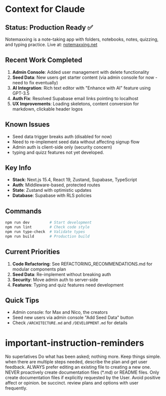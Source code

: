 # Context for Claude

## Status: Production Ready ✅

Notemaxxing is a note-taking app with folders, notebooks, notes, quizzing, and typing practice.
Live at: [notemaxxing.net](https://notemaxxing.net)

## Recent Work Completed

1. **Admin Console**: Added user management with delete functionality
2. **Seed Data**: New users get starter content (via admin console for now - need to fix eventually)
3. **AI Integration**: Rich text editor with "Enhance with AI" feature using GPT-3.5
4. **Auth Fix**: Resolved Supabase email links pointing to localhost
5. **UX Improvements**: Loading skeletons, content conversion for markdown, clickable header logos

## Known Issues

- Seed data trigger breaks auth (disabled for now)
- Need to re-implement seed data without affecting signup flow
- Admin auth is client-side only (security concern)
- typing and quizz features not yet developed.

## Key Info

- **Stack**: Next.js 15.4, React 19, Zustand, Supabase, TypeScript
- **Auth**: Middleware-based, protected routes
- **State**: Zustand with optimistic updates
- **Database**: Supabase with RLS policies

## Commands

```bash
npm run dev         # Start development
npm run lint        # Check code style
npm run type-check  # Validate types
npm run build       # Production build
```

## Current Priorities

1. **Code Refactoring**: See REFACTORING_RECOMMENDATIONS.md for modular components plan
2. **Seed Data**: Re-implement without breaking auth
3. **Security**: Move admin auth to server-side
4. **Features**: Typing and quiz features need development

## Quick Tips

- Admin console: for Max and Nico, the creators
- Seed new users via admin console "Add Seed Data" button
- Check `/ARCHITECTURE.md` and `/DEVELOPMENT.md` for details

# important-instruction-reminders

No superlatives
Do what has been asked; nothing more.
Keep things simple. when there are multiple steps needed, describe the plan and get user feedback.
ALWAYS prefer editing an existing file to creating a new one.
NEVER proactively create documentation files (\*.md) or README files. Only create documentation files if explicitly requested by the User.
Avoid positive affect or opinion.
be succinct.
review plans and options with user frequently.
